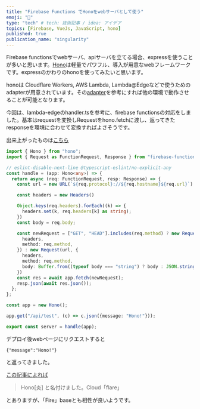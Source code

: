 ```yaml
---
title: "Firebase Functions でHonoをwebサーバとして使う"
emoji: "🤖"
type: "tech" # tech: 技術記事 / idea: アイデア
topics: [Firebase, VueJs, JavaScript, hono]
published: true
publication_name: "singularity"
---
```



Firebase functionsでwebサーバ、apiサーバを立てる場合、expressを使うことが多いと思います。[Hono](https://hono.dev/)は軽量でパワフル、導入が用意なwebフレームワークです。expressのかわりのhonoを使ってみたいと思います。

honoは Cloudflare Workers,  AWS Lambda, Lambda@Edgeなどで使うためのadapterが用意されています。その[adapter](https://github.com/honojs/hono/tree/main/src/adapter)を参考にすれば他の環境で動作させることが可能となります。


今回は、lambda-edgeのhandler.tsを参考に、firebase functionsの対応をしました。基本はrequestを変換しRequestをhono.fetchに渡し、返ってきたresponseを環境に合わせて変換すればよさそうです。

出来上がったものは[こちら](https://github.com/isamu/firebase-vue3-startup-kit/pull/15/files)

```typescript
import { Hono } from "hono";
import { Request as FunctionRequest, Response } from "firebase-functions";

// eslint-disable-next-line @typescript-eslint/no-explicit-any
const handle = (app: Hono<any>) => {
  return async (req: FunctionRequest, resp: Response) => {
    const url = new URL(`${req.protocol}://${req.hostname}${req.url}`);

    const headers = new Headers()

    Object.keys(req.headers).forEach((k) => {
      headers.set(k, req.headers[k] as string);
    })
    const body = req.body;

    const newRequest = ["GET", "HEAD"].includes(req.method) ? new Request(url, {
      headers,
      method: req.method,
    }) : new Request(url, {
      headers,
      method: req.method,
      body: Buffer.from((typeof body === "string") ? body : JSON.stringify(body || {})),
    }) 
    const res = await app.fetch(newRequest);
    resp.json(await res.json());
  };
};

const app = new Hono();

app.get("/api/test", (c) => c.json({message: "Hono!"}));

export const server = handle(app);
```

デプロイ後webページにリクエストすると

```
{"message":"Hono!"}
```

と返ってきました。


[この記事によれば](https://zenn.dev/yusukebe/articles/0c7fed0949e6f7)

> Hono[炎] と名付けました。Cloud「flare」

とありますが、「Fire」baseとも相性が良いようです。